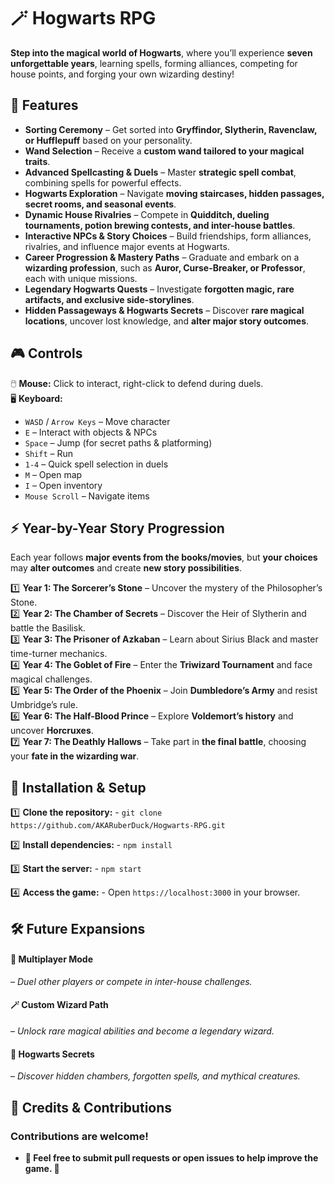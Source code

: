 # 🪄 Hogwarts RPG  

**Step into the magical world of Hogwarts**, where you’ll experience **seven unforgettable years**, learning spells, forming alliances, competing for house points, and forging your own wizarding destiny!  

## **🏰 Features**  

- **Sorting Ceremony** – Get sorted into **Gryffindor, Slytherin, Ravenclaw, or Hufflepuff** based on your personality.  
- **Wand Selection** – Receive a **custom wand tailored to your magical traits**.  
- **Advanced Spellcasting & Duels** – Master **strategic spell combat**, combining spells for powerful effects.  
- **Hogwarts Exploration** – Navigate **moving staircases, hidden passages, secret rooms, and seasonal events**.  
- **Dynamic House Rivalries** – Compete in **Quidditch, dueling tournaments, potion brewing contests, and inter-house battles**.  
- **Interactive NPCs & Story Choices** – Build friendships, form alliances, rivalries, and influence major events at Hogwarts.  
- **Career Progression & Mastery Paths** – Graduate and embark on a **wizarding profession**, such as **Auror, Curse-Breaker, or Professor**, each with unique missions.  
- **Legendary Hogwarts Quests** – Investigate **forgotten magic, rare artifacts, and exclusive side-storylines**.  
- **Hidden Passageways & Hogwarts Secrets** – Discover **rare magical locations**, uncover lost knowledge, and **alter major story outcomes**.  

## **🎮 Controls**  

🖱️ **Mouse:** Click to interact, right-click to defend during duels.  
🖥️ **Keyboard:**  
- `WASD` / `Arrow Keys` – Move character  
- `E` – Interact with objects & NPCs  
- `Space` – Jump (for secret paths & platforming)  
- `Shift` – Run  
- `1-4` – Quick spell selection in duels  
- `M` – Open map  
- `I` – Open inventory  
- `Mouse Scroll` – Navigate items  

## **⚡ Year-by-Year Story Progression**  

Each year follows **major events from the books/movies**, but **your choices** may **alter outcomes** and create **new story possibilities**.  

1️⃣ **Year 1: The Sorcerer’s Stone** – Uncover the mystery of the Philosopher’s Stone.  
2️⃣ **Year 2: The Chamber of Secrets** – Discover the Heir of Slytherin and battle the Basilisk.  
3️⃣ **Year 3: The Prisoner of Azkaban** – Learn about Sirius Black and master time-turner mechanics.  
4️⃣ **Year 4: The Goblet of Fire** – Enter the **Triwizard Tournament** and face magical challenges.  
5️⃣ **Year 5: The Order of the Phoenix** – Join **Dumbledore’s Army** and resist Umbridge’s rule.  
6️⃣ **Year 6: The Half-Blood Prince** – Explore **Voldemort’s history** and uncover **Horcruxes**.  
7️⃣ **Year 7: The Deathly Hallows** – Take part in **the final battle**, choosing your **fate in the wizarding war**.  

## **🚀 Installation & Setup**  

1️⃣ **Clone the repository:** - ```git clone https://github.com/AKARuberDuck/Hogwarts-RPG.git```

2️⃣ **Install dependencies:** - ```npm install```

3️⃣ **Start the server:** - ```npm start```

4️⃣ **Access the game:** - Open ```https://localhost:3000``` in your browser.

## **🛠️ Future Expansions**
#### **🎩 Multiplayer Mode** 
   – *Duel other players or compete in inter-house challenges.*
#### **🪄 Custom Wizard Path** 
   – *Unlock rare magical abilities and become a legendary wizard.*
#### **🏰 Hogwarts Secrets**
   – *Discover hidden chambers, forgotten spells, and mythical creatures.*

## **📜 Credits & Contributions**
### **Contributions are welcome!** 
   - **🧙 Feel free to submit pull requests or open issues to help improve the game. 🚀**
